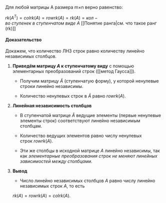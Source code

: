 Для любой матрицы A размера m×n верно равенство:

$rk(A^T) = colrk(A) = rowrk(A) = rk(A) = кол-во\ ступенек\ в\ ступенчатом\ виде\ A$
[[Понятие ранга|см. что такое ранг (rk)]]
#### **Доказательство**

Докажем, что количество ЛНЗ строк равно количеству линейно независимых столбцов.

1. **Приведём матрицу $A$ к ступенчатому виду** с помощью элементарных преобразований строк ([[метод Гаусса]]).
    
    - Получим матрицу $\tilde{A}$ (ступенчатую форму), у которой ненулевые строки линейно независимы.
        
    - Количество ненулевых строк в $\tilde{A}$ равно $rowrk(A).$
        
2. **Линейная независимость столбцов**
    
    - В ступенчатой матрице $\tilde{A}$ ведущие элементы (первые ненулевые элементы строк) соответствуют линейно независимым столбцам.
        
    - Количество ведущих элементов равно числу ненулевых строк $rowrk(A).$
        
    - Эти же столбцы в исходной матрице $A$ линейно независимы, так как *элементарные преобразования строк не меняют линейных зависимостей между столбцами*.
        
3. **Вывод**
    
    - Число линейно независимых столбцов $A$ равно числу линейно независимых строк $A$, то есть
    
    $rk(A)=rowrk(A)=colrk(A).$

